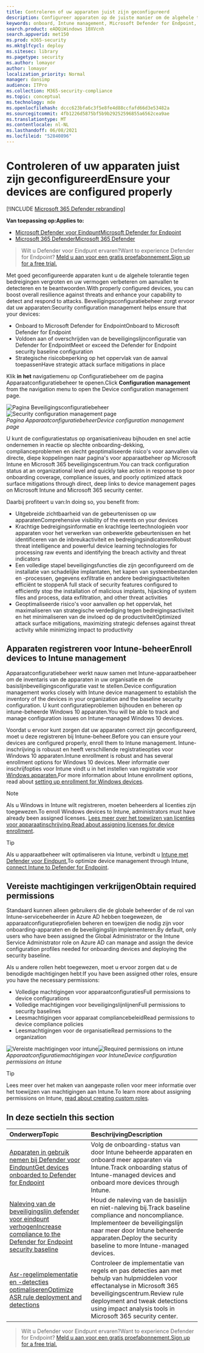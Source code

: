 ```yaml
---
title: Controleren of uw apparaten juist zijn geconfigureerd
description: Configureer apparaten op de juiste manier om de algehele tolerantie tegen bedreigingen te verbeteren en uw mogelijkheden voor het detecteren en beantwoorden van aanvallen te verbeteren.
keywords: onboard, Intune management, Microsoft Defender for Endpoint, Microsoft Defender, Windows Defender, attack surface reduction, ASR, security baseline
search.product: eADQiWindows 10XVcnh
search.appverid: met150
ms.prod: m365-security
ms.mktglfcycl: deploy
ms.sitesec: library
ms.pagetype: security
ms.author: lomayor
author: lomayor
localization_priority: Normal
manager: dansimp
audience: ITPro
ms.collection: M365-security-compliance
ms.topic: conceptual
ms.technology: mde
ms.openlocfilehash: dccc623bfa6c3f5e8fe4d88ccfafd66d3e53482a
ms.sourcegitcommit: 4fb1226d5875bf5b9b29252596855a6562cea9ae
ms.translationtype: MT
ms.contentlocale: nl-NL
ms.lasthandoff: 06/08/2021
ms.locfileid: "52840896"
---
```

# <a name="ensure-your-devices-are-configured-properly"></a><span data-ttu-id="b13ce-104">Controleren of uw apparaten juist zijn geconfigureerd</span><span class="sxs-lookup"><span data-stu-id="b13ce-104">Ensure your devices are configured properly</span></span>

[!INCLUDE [Microsoft 365 Defender rebranding](../../includes/microsoft-defender.md)]

<span data-ttu-id="b13ce-105">**Van toepassing op:**</span><span class="sxs-lookup"><span data-stu-id="b13ce-105">**Applies to:**</span></span>
- [<span data-ttu-id="b13ce-106">Microsoft Defender voor Eindpunt</span><span class="sxs-lookup"><span data-stu-id="b13ce-106">Microsoft Defender for Endpoint</span></span>](https://go.microsoft.com/fwlink/p/?linkid=2154037)
- [<span data-ttu-id="b13ce-107">Microsoft 365 Defender</span><span class="sxs-lookup"><span data-stu-id="b13ce-107">Microsoft 365 Defender</span></span>](https://go.microsoft.com/fwlink/?linkid=2118804)

><span data-ttu-id="b13ce-108">Wilt u Defender voor Eindpunt ervaren?</span><span class="sxs-lookup"><span data-stu-id="b13ce-108">Want to experience Defender for Endpoint?</span></span> [<span data-ttu-id="b13ce-109">Meld u aan voor een gratis proefabonnement.</span><span class="sxs-lookup"><span data-stu-id="b13ce-109">Sign up for a free trial.</span></span>](https://www.microsoft.com/microsoft-365/windows/microsoft-defender-atp?ocid=docs-wdatp-onboardconfigure-abovefoldlink)

<span data-ttu-id="b13ce-110">Met goed geconfigureerde apparaten kunt u de algehele tolerantie tegen bedreigingen vergroten en uw vermogen verbeteren om aanvallen te detecteren en te beantwoorden.</span><span class="sxs-lookup"><span data-stu-id="b13ce-110">With properly configured devices, you can boost overall resilience against threats and enhance your capability to detect and respond to attacks.</span></span> <span data-ttu-id="b13ce-111">Beveiligingsconfiguratiebeheer zorgt ervoor dat uw apparaten:</span><span class="sxs-lookup"><span data-stu-id="b13ce-111">Security configuration management helps ensure that your devices:</span></span>

- <span data-ttu-id="b13ce-112">Onboard to Microsoft Defender for Endpoint</span><span class="sxs-lookup"><span data-stu-id="b13ce-112">Onboard to Microsoft Defender for Endpoint</span></span>
- <span data-ttu-id="b13ce-113">Voldoen aan of overschrijden van de beveiligingslijnconfiguratie van Defender for Endpoint</span><span class="sxs-lookup"><span data-stu-id="b13ce-113">Meet or exceed the Defender for Endpoint security baseline configuration</span></span>
- <span data-ttu-id="b13ce-114">Strategische risicobeperking op het oppervlak van de aanval toepassen</span><span class="sxs-lookup"><span data-stu-id="b13ce-114">Have strategic attack surface mitigations in place</span></span>

<span data-ttu-id="b13ce-115">Klik **in het** navigatiemenu op Configuratiebeheer om de pagina Apparaatconfiguratiebeheer te openen.</span><span class="sxs-lookup"><span data-stu-id="b13ce-115">Click **Configuration management** from the navigation menu to open the Device configuration management page.</span></span>

<span data-ttu-id="b13ce-116">![Pagina Beveiligingsconfiguratiebeheer](images/secconmgmt_main.png)</span><span class="sxs-lookup"><span data-stu-id="b13ce-116">![Security configuration management page](images/secconmgmt_main.png)</span></span><br>
<span data-ttu-id="b13ce-117">*Pagina Apparaatconfiguratiebeheer*</span><span class="sxs-lookup"><span data-stu-id="b13ce-117">*Device configuration management page*</span></span>

<span data-ttu-id="b13ce-118">U kunt de configuratiestatus op organisatieniveau bijhouden en snel actie ondernemen in reactie op slechte onboarding-dekking, complianceproblemen en slecht geoptimaliseerde risico's voor aanvallen via directe, diepe koppelingen naar pagina's voor apparaatbeheer op Microsoft Intune en Microsoft 365 beveiligingscentrum.</span><span class="sxs-lookup"><span data-stu-id="b13ce-118">You can track configuration status at an organizational level and quickly take action in response to poor onboarding coverage, compliance issues, and poorly optimized attack surface mitigations through direct, deep links to device management pages on Microsoft Intune and Microsoft 365 security center.</span></span>

<span data-ttu-id="b13ce-119">Daarbij profiteert u van:</span><span class="sxs-lookup"><span data-stu-id="b13ce-119">In doing so, you benefit from:</span></span>
- <span data-ttu-id="b13ce-120">Uitgebreide zichtbaarheid van de gebeurtenissen op uw apparaten</span><span class="sxs-lookup"><span data-stu-id="b13ce-120">Comprehensive visibility of the events on your devices</span></span>
- <span data-ttu-id="b13ce-121">Krachtige bedreigingsinformatie en krachtige leertechnologieën voor apparaten voor het verwerken van onbewerkte gebeurtenissen en het identificeren van de inbreukactiviteit en bedreigingsindicatoren</span><span class="sxs-lookup"><span data-stu-id="b13ce-121">Robust threat intelligence and powerful device learning technologies for processing raw events and identifying the breach activity and threat indicators</span></span>
- <span data-ttu-id="b13ce-122">Een volledige stapel beveiligingsfuncties die zijn geconfigureerd om de installatie van schadelijke implantaten, het kapen van systeembestanden en -processen, gegevens exfiltratie en andere bedreigingsactiviteiten efficiënt te stoppen</span><span class="sxs-lookup"><span data-stu-id="b13ce-122">A full stack of security features configured to efficiently stop the installation of malicious implants, hijacking of system files and process, data exfiltration, and other threat activities</span></span>
- <span data-ttu-id="b13ce-123">Geoptimaliseerde risico's voor aanvallen op het oppervlak, het maximaliseren van strategische verdediging tegen bedreigingsactiviteit en het minimaliseren van de invloed op de productiviteit</span><span class="sxs-lookup"><span data-stu-id="b13ce-123">Optimized attack surface mitigations, maximizing strategic defenses against threat activity while minimizing impact to productivity</span></span>

## <a name="enroll-devices-to-intune-management"></a><span data-ttu-id="b13ce-124">Apparaten registreren voor Intune-beheer</span><span class="sxs-lookup"><span data-stu-id="b13ce-124">Enroll devices to Intune management</span></span>

<span data-ttu-id="b13ce-125">Apparaatconfiguratiebeheer werkt nauw samen met Intune-apparaatbeheer om de inventaris van de apparaten in uw organisatie en de basislijnbeveiligingsconfiguratie vast te stellen.</span><span class="sxs-lookup"><span data-stu-id="b13ce-125">Device configuration management works closely with Intune device management to establish the inventory of the devices in your organization and the baseline security configuration.</span></span> <span data-ttu-id="b13ce-126">U kunt configuratieproblemen bijhouden en beheren op intune-beheerde Windows 10 apparaten.</span><span class="sxs-lookup"><span data-stu-id="b13ce-126">You will be able to track and manage configuration issues on Intune-managed Windows 10 devices.</span></span>

<span data-ttu-id="b13ce-127">Voordat u ervoor kunt zorgen dat uw apparaten correct zijn geconfigureerd, moet u deze registreren bij Intune-beheer.</span><span class="sxs-lookup"><span data-stu-id="b13ce-127">Before you can ensure your devices are configured properly, enroll them to Intune management.</span></span> <span data-ttu-id="b13ce-128">Intune-inschrijving is robuust en heeft verschillende registratieopties voor Windows 10 apparaten.</span><span class="sxs-lookup"><span data-stu-id="b13ce-128">Intune enrollment is robust and has several enrollment options for Windows 10 devices.</span></span> <span data-ttu-id="b13ce-129">Meer informatie over inschrijfopties voor Intune vindt u in het instellen van registratie voor [Windows apparaten.](/intune/windows-enroll)</span><span class="sxs-lookup"><span data-stu-id="b13ce-129">For more information about Intune enrollment options, read about [setting up enrollment for Windows devices](/intune/windows-enroll).</span></span>

>[!NOTE]
><span data-ttu-id="b13ce-130">Als u Windows in Intune wilt registreren, moeten beheerders al licenties zijn toegewezen.</span><span class="sxs-lookup"><span data-stu-id="b13ce-130">To enroll Windows devices to Intune, administrators must have already been assigned licenses.</span></span> <span data-ttu-id="b13ce-131">[Lees meer over het toewijzen van licenties voor apparaatinschrijving.](/intune/licenses-assign)</span><span class="sxs-lookup"><span data-stu-id="b13ce-131">[Read about assigning licenses for device enrollment](/intune/licenses-assign).</span></span>

>[!TIP] 
><span data-ttu-id="b13ce-132">Als u apparaatbeheer wilt optimaliseren via Intune, verbindt u [Intune met Defender voor Eindpunt.](/intune/advanced-threat-protection#enable-windows-defender-atp-in-intune)</span><span class="sxs-lookup"><span data-stu-id="b13ce-132">To optimize device management through Intune, [connect Intune to Defender for Endpoint](/intune/advanced-threat-protection#enable-windows-defender-atp-in-intune).</span></span>

## <a name="obtain-required-permissions"></a><span data-ttu-id="b13ce-133">Vereiste machtigingen verkrijgen</span><span class="sxs-lookup"><span data-stu-id="b13ce-133">Obtain required permissions</span></span>
<span data-ttu-id="b13ce-134">Standaard kunnen alleen gebruikers die de globale beheerder of de rol van Intune-servicebeheerder in Azure AD hebben toegewezen, de apparaatconfiguratieprofielen beheren en toewijzen die nodig zijn voor onboarding-apparaten en de beveiligingslijn implementeren.</span><span class="sxs-lookup"><span data-stu-id="b13ce-134">By default, only users who have been assigned the Global Administrator or the Intune Service Administrator role on Azure AD can manage and assign the device configuration profiles needed for onboarding devices and deploying the security baseline.</span></span>

<span data-ttu-id="b13ce-135">Als u andere rollen hebt toegewezen, moet u ervoor zorgen dat u de benodigde machtigingen hebt:</span><span class="sxs-lookup"><span data-stu-id="b13ce-135">If you have been assigned other roles, ensure you have the necessary permissions:</span></span>

- <span data-ttu-id="b13ce-136">Volledige machtigingen voor apparaatconfiguraties</span><span class="sxs-lookup"><span data-stu-id="b13ce-136">Full permissions to device configurations</span></span>
- <span data-ttu-id="b13ce-137">Volledige machtigingen voor beveiligingslijnlijnen</span><span class="sxs-lookup"><span data-stu-id="b13ce-137">Full permissions to security baselines</span></span>
- <span data-ttu-id="b13ce-138">Leesmachtigingen voor apparaat compliancebeleid</span><span class="sxs-lookup"><span data-stu-id="b13ce-138">Read permissions to device compliance policies</span></span>
- <span data-ttu-id="b13ce-139">Leesmachtigingen voor de organisatie</span><span class="sxs-lookup"><span data-stu-id="b13ce-139">Read permissions to the organization</span></span>

<span data-ttu-id="b13ce-140">![Vereiste machtigingen voor intune](images/secconmgmt_intune_permissions.png)</span><span class="sxs-lookup"><span data-stu-id="b13ce-140">![Required permissions on intune](images/secconmgmt_intune_permissions.png)</span></span><br>
<span data-ttu-id="b13ce-141">*Apparaatconfiguratiemachtigingen voor Intune*</span><span class="sxs-lookup"><span data-stu-id="b13ce-141">*Device configuration permissions on Intune*</span></span>

>[!TIP] 
><span data-ttu-id="b13ce-142">Lees meer over het maken van aangepaste [](/intune/create-custom-role#to-create-a-custom-role)rollen voor meer informatie over het toewijzen van machtigingen aan Intune.</span><span class="sxs-lookup"><span data-stu-id="b13ce-142">To learn more about assigning permissions on Intune, [read about creating custom roles](/intune/create-custom-role#to-create-a-custom-role).</span></span>

## <a name="in-this-section"></a><span data-ttu-id="b13ce-143">In deze sectie</span><span class="sxs-lookup"><span data-stu-id="b13ce-143">In this section</span></span>
<span data-ttu-id="b13ce-144">Onderwerp</span><span class="sxs-lookup"><span data-stu-id="b13ce-144">Topic</span></span> | <span data-ttu-id="b13ce-145">Beschrijving</span><span class="sxs-lookup"><span data-stu-id="b13ce-145">Description</span></span>
:---|:---
[<span data-ttu-id="b13ce-146">Apparaten in gebruik nemen bij Defender voor Eindpunt</span><span class="sxs-lookup"><span data-stu-id="b13ce-146">Get devices onboarded to Defender for Endpoint</span></span>](configure-machines-onboarding.md)| <span data-ttu-id="b13ce-147">Volg de onboarding-status van door Intune beheerde apparaten en onboard meer apparaten via Intune.</span><span class="sxs-lookup"><span data-stu-id="b13ce-147">Track onboarding status of Intune-managed devices and onboard more devices through Intune.</span></span> 
[<span data-ttu-id="b13ce-148">Naleving van de beveiligingslijn defender voor eindpunt verhogen</span><span class="sxs-lookup"><span data-stu-id="b13ce-148">Increase compliance to the Defender for Endpoint security baseline</span></span>](configure-machines-security-baseline.md) | <span data-ttu-id="b13ce-149">Houd de naleving van de basislijn en niet-naleving bij.</span><span class="sxs-lookup"><span data-stu-id="b13ce-149">Track baseline compliance and noncompliance.</span></span> <span data-ttu-id="b13ce-150">Implementeer de beveiligingslijn naar meer door Intune beheerde apparaten.</span><span class="sxs-lookup"><span data-stu-id="b13ce-150">Deploy the security baseline to more Intune-managed devices.</span></span>
[<span data-ttu-id="b13ce-151">Asr-regelimplementatie en -detecties optimaliseren</span><span class="sxs-lookup"><span data-stu-id="b13ce-151">Optimize ASR rule deployment and detections</span></span>](configure-machines-asr.md) | <span data-ttu-id="b13ce-152">Controleer de implementatie van regels en pas detecties aan met behulp van hulpmiddelen voor effectanalyse in Microsoft 365 beveiligingscentrum.</span><span class="sxs-lookup"><span data-stu-id="b13ce-152">Review rule deployment and tweak detections using impact analysis tools in Microsoft 365 security center.</span></span>

><span data-ttu-id="b13ce-153">Wilt u Defender voor Eindpunt ervaren?</span><span class="sxs-lookup"><span data-stu-id="b13ce-153">Want to experience Defender for Endpoint?</span></span> [<span data-ttu-id="b13ce-154">Meld u aan voor een gratis proefabonnement.</span><span class="sxs-lookup"><span data-stu-id="b13ce-154">Sign up for a free trial.</span></span>](https://www.microsoft.com/microsoft-365/windows/microsoft-defender-atp?ocid=docs-wdatp-onboardconfigure-belowfoldlink)
